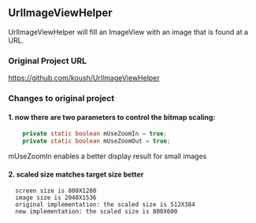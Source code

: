 ## UrlImageViewHelper
UrlImageViewHelper will fill an ImageView with an image that is found at a URL.

### Original Project URL

https://github.com/koush/UrlImageViewHelper

### Changes to original project

#### 1. now there are two parameters to control the bitmap scaling:

```java
    private static boolean mUseZoomIn = true;
    private static boolean mUseZoomOut = true;
```

mUseZoomIn enables a better display result for small images

#### 2. scaled size matches target size better

```
  screen size is 800X1280
  image size is 2048X1536
  original implementation: the scaled size is 512X384
  new implementation: the scaled size is 800X600
```
